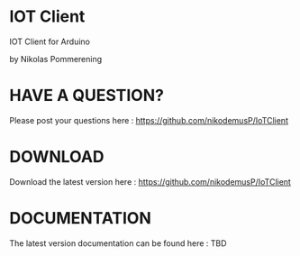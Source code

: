 IOT Client
=====================

IOT Client for Arduino

by Nikolas Pommerening


HAVE A QUESTION?
=====================
Please post your questions here :
https://github.com/nikodemusP/IoTClient

DOWNLOAD
=====================

Download the latest version here :
https://github.com/nikodemusP/IoTClient


DOCUMENTATION
=====================

The latest version documentation can be found here : 
TBD


